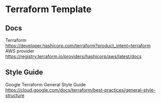 # Terraform Template
## Docs
Terraform  
https://developer.hashicorp.com/terraform?product_intent=terraform  
AWS provider  
https://registry.terraform.io/providers/hashicorp/aws/latest/docs  
## Style Guide
Google Terraform General Style Guide  
https://cloud.google.com/docs/terraform/best-practices/general-style-structure  

